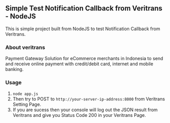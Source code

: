 ## Simple Test Notification Callback from Veritrans - NodeJS
This is simple project built from NodeJS to test Notification Callback from Veritrans.

### About veritrans
Payment Gateway Solution for eCommerce merchants in Indonesia to send and receive online payment with credit/debit card, internet and mobile banking.

### Usage
1. `node app.js` <br />
2. Then try to POST to `http://your-server-ip-address:8000` from Veritrans Setting Page. <br />
3. If you are sucess then your console will log out the JSON result from Veritrans and give you Status Code 200 in your Veritrans Page.




